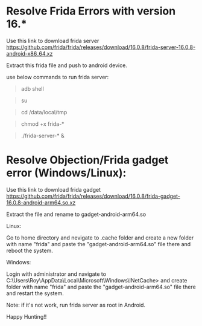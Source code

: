 # Resolve Frida Errors with version 16.*

Use this link to download frida server https://github.com/frida/frida/releases/download/16.0.8/frida-server-16.0.8-android-x86_64.xz

Extract this frida file and push to android device.

use below commands to run frida server:
  
  >adb shell
  
  >su
  
  >cd /data/local/tmp
  
  >chmod +x frida-*
  
  >./frida-server-* &


# Resolve Objection/Frida gadget error (Windows/Linux):

Use this link to download frida gadget https://github.com/frida/frida/releases/download/16.0.8/frida-gadget-16.0.8-android-arm64.so.xz

Extract the file and rename to gadget-android-arm64.so

Linux:

Go to home directory and nevigate to .cache folder and create a new folder with name "frida" and paste the "gadget-android-arm64.so" file there and reboot the system.


Windows:

Login with administrator and navigate to C:\Users\Roy\AppData\Local\Microsoft\Windows\INetCache> and create folder with name "frida" and paste the "gadget-android-arm64.so" file there and restart the system.


Note: if it's not work, run frida server as root in Android.


Happy Hunting!!
